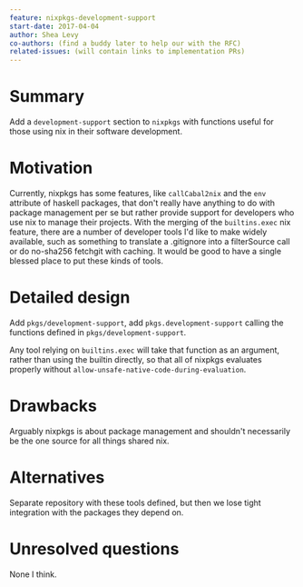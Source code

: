 ```yaml
---
feature: nixpkgs-development-support
start-date: 2017-04-04
author: Shea Levy
co-authors: (find a buddy later to help our with the RFC)
related-issues: (will contain links to implementation PRs)
---
```


# Summary
[summary]: #summary

Add a `development-support` section to `nixpkgs` with functions useful
for those using nix in their software development.

# Motivation
[motivation]: #motivation

Currently, nixpkgs has some features, like `callCabal2nix` and the
`env` attribute of haskell packages, that don't really have anything
to do with package management per se but rather provide support for
developers who use nix to manage their projects. With the merging of
the `builtins.exec` nix feature, there are a number of developer tools
I'd like to make widely available, such as something to translate a
.gitignore into a filterSource call or do no-sha256 fetchgit with
caching. It would be good to have a single blessed place to put these
kinds of tools.

# Detailed design
[design]: #detailed-design

Add `pkgs/development-support`, add `pkgs.development-support` calling
the functions defined in `pkgs/development-support`.

Any tool relying on `builtins.exec` will take that function as an
argument, rather than using the builtin directly, so that all of
nixpkgs evaluates properly without
`allow-unsafe-native-code-during-evaluation`.

# Drawbacks
[drawbacks]: #drawbacks

Arguably nixpkgs is about package management and shouldn't necessarily
be the one source for all things shared nix.

# Alternatives
[alternatives]: #alternatives

Separate repository with these tools defined, but then we lose tight
integration with the packages they depend on.

# Unresolved questions
[unresolved]: #unresolved-questions

None I think.
